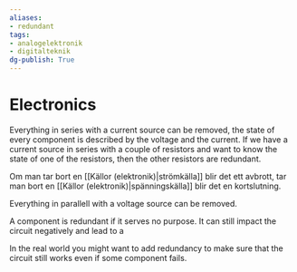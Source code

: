 ```yaml
---
aliases: 
- redundant
tags: 
- analogelektronik
- digitalteknik
dg-publish: True
---
```

# Electronics
Everything in series with a current source can be removed, the state of every component is described by the voltage and the current. If we have a current source in series with a couple of resistors and want to know the state of one of the resistors, then the other resistors are redundant.

Om man tar bort en [[Källor (elektronik)|strömkälla]] blir det ett avbrott, tar man bort en [[Källor (elektronik)|spänningskälla]] blir det en kortslutning. 

Everything in parallell with a voltage source can be removed.

A component is redundant if it serves no purpose. It can still impact the circuit negatively and lead to a 

In the real world you might want to add redundancy to make sure that the circuit still works even if some component fails.